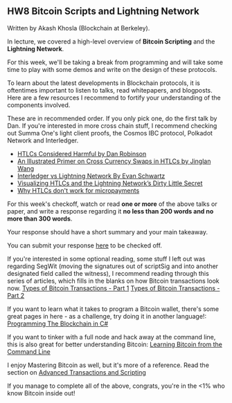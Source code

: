 ## HW8 **Bitcoin Scripts and Lightning Network**

Written by Akash Khosla (Blockchain at Berkeley).

In lecture, we covered a high-level overview of **Bitcoin Scripting** and the **Lightning Network**.

For this week, we'll be taking a break from programming and will take some time to play with some demos and write on the design of these protocols.

To learn about the latest developments in Blockchain protocols, it is oftentimes important to listen to talks, read whitepapers, and blogposts. Here are a few resources I recommend to fortify your understanding of the components involved.

These are in recommended order. If you only pick one, do the first talk by Dan. If you're interested in more cross chain stuff, I recommend checking out Summa One's light client proofs, the Cosmos IBC protocol, Polkadot Network and Interledger.

* [HTLCs Considered Harmful by Dan Robinson](https://www.youtube.com/watch?v=qUAyW4pdooA)
* [An Illustrated Primer on Cross Currency Swaps in HTLCs by Jinglan Wang](https://medium.com/crypto-economics/an-illustrated-primer-on-cross-currency-swaps-in-htlcs-da90a90b60a9)
* [Interledger vs Lightning Network By Evan Schwartz](https://forum.interledger.org/t/whats-the-difference-between-interledger-and-lightning/133/2)
* [Visualizing HTLCs and the Lightning Network’s Dirty Little Secret](https://medium.com/@peter_r/visualizing-htlcs-and-the-lightning-networks-dirty-little-secret-cb9b5773a0)
* [Why HTLCs don't work for micropayments](https://bitcoin.stackexchange.com/questions/85650/htlcs-dont-work-for-micropayments/85694#85694)


For this week's checkoff, watch or read **one or more** of the above talks or paper, and write a response regarding it **no less than 200 words and no more than 300 words**. 

Your response should have a short summary and your main takeaway. 

You can submit your response [here](https://forms.gle/fz6efmSyPRmXpuPy6) to be checked off.

If you're interested in some optional reading, some stuff I left out was regarding SegWit (moving the signatures out of scriptSig and into another designated field called the witness), I recommend reading through this series of articles, which fills in the blanks on how Bitcoin transactions look now.
[Types of Bitcoin Transactions - Part 1](https://blog.susanka.eu/types-of-bitcoin-transactions-part-i/)
[Types of Bitcoin Transactions - Part 2](https://blog.susanka.eu/types-of-bitcoin-transactions-part-ii-segwit/)

If you want to learn what it takes to program a Bitcoin wallet, there's some great pages in here - as a challenge, try doing it in another language!: [Programming The Blockchain in C#](https://programmingblockchain.gitbook.io/programmingblockchain/)


If you want to tinker with a full node and hack away at the command line, this is also great for better understanding Bitcoin: [Learning Bitcoin from the Command Line](https://github.com/ChristopherA/Learning-Bitcoin-from-the-Command-Line)

I enjoy Mastering Bitcoin as well, but it's more of a reference. Read the section on [Advanced Transactions and Scripting](https://github.com/bitcoinbook/bitcoinbook/blob/develop/ch07.asciidoc)

If you manage to complete all of the above, congrats, you're in the <1% who know Bitcoin inside out!

